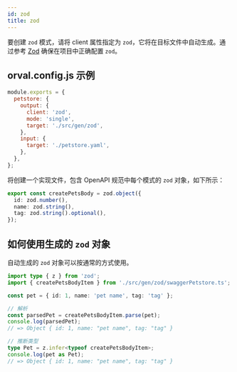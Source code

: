 ```yaml
---
id: zod
title: zod
---
```


要创建 `zod` 模式，请将 client 属性指定为 `zod`，它将在目标文件中自动生成。通过参考 <a href="https://zod.dev/" target="_blank">Zod</a> 确保在项目中正确配置 `zod`。

## orval.config.js 示例

```js
module.exports = {
  petstore: {
    output: {
      client: 'zod',
      mode: 'single',
      target: './src/gen/zod',
    },
    input: {
      target: './petstore.yaml',
    },
  },
};
```

将创建一个实现文件，包含 OpenAPI 规范中每个模式的 `zod` 对象，如下所示：

```ts
export const createPetsBody = zod.object({
  id: zod.number(),
  name: zod.string(),
  tag: zod.string().optional(),
});
```

## 如何使用生成的 `zod` 对象

自动生成的 `zod` 对象可以按通常的方式使用。

```ts
import type { z } from 'zod';
import { createPetsBodyItem } from './src/gen/zod/swaggerPetstore.ts';

const pet = { id: 1, name: 'pet name', tag: 'tag' };

// 解析
const parsedPet = createPetsBodyItem.parse(pet);
console.log(parsedPet);
// => Object { id: 1, name: "pet name", tag: "tag" }

// 推断类型
type Pet = z.infer<typeof createPetsBodyItem>;
console.log(pet as Pet);
// => Object { id: 1, name: "pet name", tag: "tag" }
```
